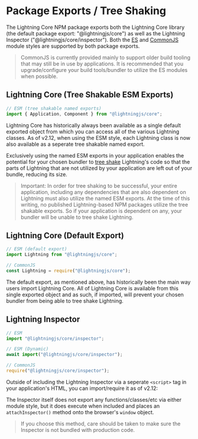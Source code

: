 # Package Exports / Tree Shaking

The Lightning Core NPM package exports both the Lightning Core library (the default package export: "@lightningjs/core") as well as the Lightning Inspector ("@lightningjs/core/inspector"). Both the [ES](https://nodejs.org/api/esm.html#modules-ecmascript-modules) and [CommonJS](https://nodejs.org/api/modules.html#modules-commonjs-modules) module styles are supported by both package exports.

> CommonJS is currently provided mainly to support older build tooling that may still be in use by applications. It is recommended that you upgrade/configure your build tools/bundler to utilize the ES modules when possible.

## Lightning Core (Tree Shakable ESM Exports)

```js
// ESM (tree shakable named exports)
import { Application, Component } from "@lightningjs/core";
```

Lightning Core has historically always been available as a single default exported object from which you can access all of the various Lightning classes. As of v2.12, when using the ESM style, each Lightning class is now also available as a seperate tree shakable named export.

Exclusively using the named ESM exports in your application enables the potential for your chosen bundler to [tree shake](https://developer.mozilla.org/en-US/docs/Glossary/Tree_shaking) Lightning's code so that the parts of Lightning that are not utilized by your application are left out of your bundle, reducing its size.

> Important: In order for tree shaking to be successful, your entire application, including any dependencies that are also dependent on Lightning must also utilize the named ESM exports. At the time of this writing, no published Lightning-based NPM packages utilize the tree shakable exports. So if your application is dependent on any, your bundler will be unable to tree shake Lightning.

## Lightning Core (Default Export)

```js
// ESM (default export)
import Lightning from "@lightningjs/core";

// CommonJS
const Lightning = require("@lightningjs/core");
```

The default export, as mentioned above, has historically been the main way users import Lightning Core. All of Lightning Core is available from this single exported object and as such, if imported, will prevent your chosen bundler from being able to tree shake Lightning.

## Lightning Inspector

```js
// ESM
import "@lightningjs/core/inspector";

// ESM (Dynamic)
await import("@lightningjs/core/inspector");

// CommonJS
require("@lightningjs/core/inspector");
```

Outside of including the Lightning Inspector via a seperate `<script>` tag in your application's HTML, you can import/require it as of v2.12:

The Inspector itself does not export any functions/classes/etc via either module style, but it does execute when included and places an `attachInspector()` method onto the browser's `window` object.

> If you choose this method, care should be taken to make sure the Inspector is not bundled with production code.
